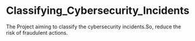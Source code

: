 # Classifying_Cybersecurity_Incidents
The Project aiming to classify the cybersecurity incidents.So, reduce the risk of fraudulent actions. 
